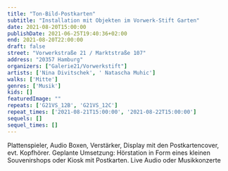 ```yaml
---
title: "Ton-Bild-Postkarten"
subtitle: "Installation mit Objekten im Vorwerk-Stift Garten"
date: 2021-08-20T15:00:00
publishDate: 2021-06-25T19:40:36+02:00
end: 2021-08-20T22:00:00
draft: false
street: "Vorwerkstraße 21 / Marktstraße 107"
address: "20357 Hamburg"
organizers: ["Galerie21/Vorwerkstift"]
artists: ['Nina Divitschek', ' Natascha Muhic']
walks: ['Mitte']
genres: ['Musik']
kids: []
featuredImage: ""
repeats: ['G21VS_12B', 'G21VS_12C']
repeat_times: ['2021-08-21T15:00:00', '2021-08-22T15:00:00']
sequels: []
sequel_times: []
---
```


Plattenspieler, Audio Boxen, Verstärker, Display mit den Postkartencover, evt. Kopfhörer. Geplante Umsetzung: Hörstation in Form eines kleinen Souvenirshops oder Kiosk mit Postkarten. Live Audio oder Musikkonzerte